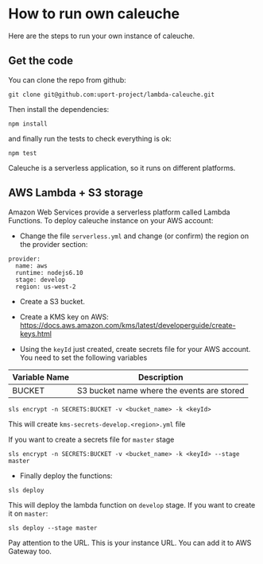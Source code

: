 # How to run own caleuche

Here are the steps to run your own instance of caleuche.

## Get the code

You can clone the repo from github:

```
git clone git@github.com:uport-project/lambda-caleuche.git
```

Then install the dependencies:

```
npm install
```

and finally run the tests to check everything is ok:
```
npm test
```

Caleuche is a serverless application, so it runs on different platforms. 

## AWS Lambda + S3 storage

Amazon Web Services provide a serverless platform called Lambda Functions. To deploy caleuche instance on your AWS account:

* Change the file `serverless.yml` and change (or confirm) the region on the provider section:
```
provider:
  name: aws
  runtime: nodejs6.10
  stage: develop
  region: us-west-2
```

* Create a S3 bucket.


* Create a KMS key on AWS: https://docs.aws.amazon.com/kms/latest/developerguide/create-keys.html 


* Using the `keyId` just created, create secrets file for your AWS account.
You need to set the following variables

| Variable Name | Description                                | 
|---------------|--------------------------------------------|
| BUCKET        | S3 bucket name where the events are stored |


```
sls encrypt -n SECRETS:BUCKET -v <bucket_name> -k <keyId>
```
This will create `kms-secrets-develop.<region>.yml` file

If you want to create a secrets file for `master` stage 
```
sls encrypt -n SECRETS:BUCKET -v <bucket_name> -k <keyId> --stage master
```

* Finally deploy the functions:
```
sls deploy
```
This will deploy the lambda function on `develop` stage. 
If you want to create it on `master`:
```
sls deploy --stage master
```

Pay attention to the URL. This is your instance URL. You can add it to AWS Gateway too.






